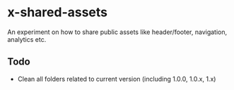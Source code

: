 x-shared-assets
===============

An experiment on how to share public assets like header/footer, navigation, analytics etc.

## Todo

- Clean all folders related to current version (including 1.0.0, 1.0.x, 1.x)
